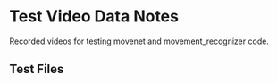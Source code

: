 # Test Video Data Notes

Recorded videos for testing movenet and movement_recognizer code.

## Test Files
